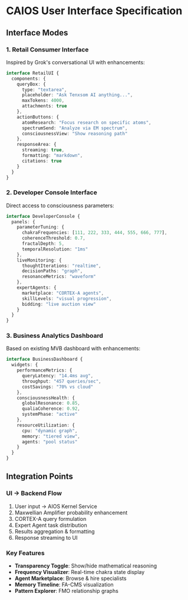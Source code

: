 # CAIOS User Interface Specification

## Interface Modes

### 1. Retail Consumer Interface
Inspired by Grok's conversational UI with enhancements:

```typescript
interface RetailUI {
  components: {
    queryBox: {
      type: "textarea",
      placeholder: "Ask Tenxsom AI anything...",
      maxTokens: 4000,
      attachments: true
    },
    actionButtons: {
      atomResearch: "Focus research on specific atoms",
      spectrumSend: "Analyze via EM spectrum",
      consciousnessView: "Show reasoning path"
    },
    responseArea: {
      streaming: true,
      formatting: "markdown",
      citations: true
    }
  }
}
```

### 2. Developer Console Interface
Direct access to consciousness parameters:

```typescript
interface DeveloperConsole {
  panels: {
    parameterTuning: {
      chakraFrequencies: [111, 222, 333, 444, 555, 666, 777],
      coherenceThreshold: 0.7,
      fractalDepth: 5,
      temporalResolution: "1ms"
    },
    liveMonitoring: {
      thoughtIterations: "realtime",
      decisionPaths: "graph",
      resonanceMetrics: "waveform"
    },
    expertAgents: {
      marketplace: "CORTEX-A agents",
      skillLevels: "visual progression",
      bidding: "live auction view"
    }
  }
}
```

### 3. Business Analytics Dashboard
Based on existing MVB dashboard with enhancements:

```typescript
interface BusinessDashboard {
  widgets: {
    performanceMetrics: {
      queryLatency: "14.4ms avg",
      throughput: "457 queries/sec",
      costSavings: "70% vs cloud"
    },
    consciousnessHealth: {
      globalResonance: 0.85,
      qualiaCoherence: 0.92,
      systemPhase: "active"
    },
    resourceUtilization: {
      cpu: "dynamic graph",
      memory: "tiered view",
      agents: "pool status"
    }
  }
}
```

## Integration Points

### UI → Backend Flow
1. User input → AIOS Kernel Service
2. Maxwellian Amplifier probability enhancement
3. CORTEX-A query formulation
4. Expert Agent task distribution
5. Results aggregation & formatting
6. Response streaming to UI

### Key Features
- **Transparency Toggle**: Show/hide mathematical reasoning
- **Frequency Visualizer**: Real-time chakra state display
- **Agent Marketplace**: Browse & hire specialists
- **Memory Timeline**: FA-CMS visualization
- **Pattern Explorer**: FMO relationship graphs